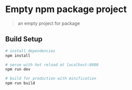 # Empty npm package project

> an empty project for package

## Build Setup

``` bash
# install dependencies
npm install

# serve with hot reload at localhost:8080
npm run dev

# build for production with minification
npm run build
```
